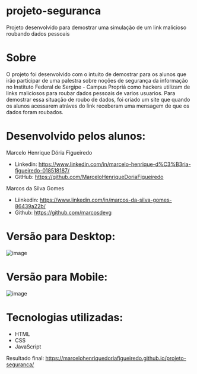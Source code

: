 # projeto-seguranca
 Projeto desenvolvido para demostrar uma simulação de um link malicioso roubando dados pessoais
 
 # Sobre
 O projeto foi desenvolvido com o intuito de demostrar para os alunos que irão participar de uma palestra sobre noções de segurança da informação no Instituto Federal de Sergipe - Campus Propriá como hackers utilizam de links maliciosos para roubar dados pessoais de varios usuarios. Para demostrar essa situação de roubo de dados, foi criado um site que quando os alunos acessarem atráves do link receberam uma mensagem de que os dados foram roubados.
 
 # Desenvolvido pelos alunos:
 Marcelo Henrique Dória Figueiredo
 * Linkedin: https://www.linkedin.com/in/marcelo-henrique-d%C3%B3ria-figueiredo-018518187/
 * GitHub: https://github.com/MarceloHenriqueDoriaFigueiredo
 
 Marcos da Silva Gomes
 * Liinkedin: https://www.linkedin.com/in/marcos-da-silva-gomes-86439a22b/
 * Github: https://github.com/marcosdevg


# Versão para Desktop:
![image](https://user-images.githubusercontent.com/68343463/167401376-2b87dcb9-4b7f-4374-b047-9259e22c4404.png)

# Versão para Mobile:
![image](https://user-images.githubusercontent.com/68343463/167401780-cf73588a-9db9-4343-bc7d-8cc2e4477a5c.png)

# Tecnologias utilizadas:
* HTML
* CSS
* JavaScript

Resultado final: https://marcelohenriquedoriafigueiredo.github.io/projeto-seguranca/
